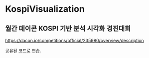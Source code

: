 # KospiVisualization  

## 월간 데이콘 KOSPI 기반 분석 시각화 경진대회  
https://dacon.io/competitions/official/235980/overview/description  
  

공유된 코드로 연습.

